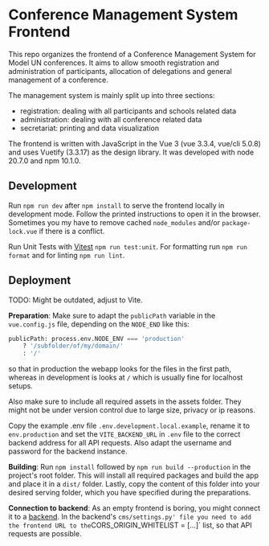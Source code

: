 # Conference Management System Frontend

This repo organizes the frontend of a Conference Management System for Model UN conferences. It aims to allow smooth registration and administration of participants, allocation of delegations and general management of a conference.

The management system is mainly split up into three sections:

- registration: dealing with all participants and schools related data
- administration: dealing with all conference related data
- secretariat: printing and data visualization

The frontend is written with JavaScript in the Vue 3 (vue 3.3.4, vue/cli 5.0.8) and uses Vuetify (3.3.17) as the design library. It was developed with node 20.7.0 and npm 10.1.0.

## Development

Run `npm run dev` after `npm install` to serve the frontend locally in development mode. Follow the printed instructions to open it in the browser. Sometimes you my have to remove cached `node_modules` and/or `package-lock.vue` if there is a conflict.

Run Unit Tests with [Vitest](https://vitest.dev/) `npm run test:unit`. For formatting run `npm run format` and for linting `npm run lint`.

## Deployment

TODO: Might be outdated, adjust to Vite.

**Preparation**: Make sure to adapt the `publicPath` variable in the `vue.config.js` file, depending on the `NODE_END` like this:

```python
publicPath: process.env.NODE_ENV === 'production'
    ? '/subfolder/of/my/domain/'
    : '/'
```

so that in production the webapp looks for the files in the first path, whereas in development is looks at `/` which is usually fine for localhost setups.

Also make sure to include all required assets in the assets folder. They might not be under version control due to large size, privacy or ip reasons.

Copy the example .env file `.env.development.local.example`, rename it to `env.production` and set the `VITE_BACKEND_URL` in `.env` file to the correct backend address for all API requests. Also adapt the username and password for the backend instance.

**Building**:
Run `npm install` followed by `npm run build --production` in the project's root folder. This will install all required packages and build the app and place it in a `dist/` folder. Lastly, copy the content of this folder into your desired serving folder, which you have specified during the preparations.

**Connection to backend**:
As an empty frontend is boring, you might connect it to a [backend](https://github.com/model-united-nations-of-luebeck/CMS-backend). In the backend's `cms/settings.py' file you need to add the frontend URL to the`CORS_ORIGIN_WHITELIST = [...]` list, so that API requests are possible.
